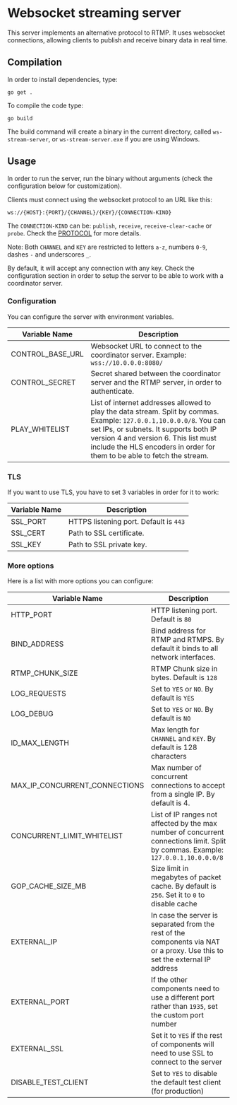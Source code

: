 # Websocket streaming server

This server implements an alternative protocol to RTMP. It uses websocket connections, allowing clients to publish and receive binary data in real time.

## Compilation

In order to install dependencies, type:

```
go get .
```

To compile the code type:

```
go build
```

The build command will create a binary in the current directory, called `ws-stream-server`, or `ws-stream-server.exe` if you are using Windows.

## Usage

In order to run the server, run the binary without arguments (check the configuration below for customization).

Clients must connect using the websocket protocol to an URL like this:
```
ws://{HOST}:{PORT}/{CHANNEL}/{KEY}/{CONNECTION-KIND}
```

The `CONNECTION-KIND` can be: `publish`, `receive`, `receive-clear-cache` or `probe`. Check the [PROTOCOL](./PROTO.md) for more details.

Note: Both `CHANNEL` and `KEY` are restricted to letters `a-z`, numbers `0-9`, dashes `-` and underscores `_`.

By default, it will accept any connection with any key. Check the configuration section in order to setup the server to be able to work with a coordinator server.

### Configuration

You can configure the server with environment variables.

| Variable Name    | Description                                                                                                                                                                                                                                                                       |
| ---------------- | --------------------------------------------------------------------------------------------------------------------------------------------------------------------------------------------------------------------------------------------------------------------------------- |
| CONTROL_BASE_URL | Websocket URL to connect to the  coordinator server. Example: `wss://10.0.0.0:8080/`                                                                                                                                                                                              |
| CONTROL_SECRET   | Secret shared between the coordinator server and the RTMP server, in order to authenticate.                                                                                                                                                                                       |
| PLAY_WHITELIST   | List of internet addresses allowed to play the data stream. Split by commas. Example: `127.0.0.1,10.0.0.0/8`. You can set IPs, or subnets. It supports both IP version 4 and version 6. This list must include the HLS encoders in order for them to be able to fetch the stream. |

### TLS

If you want to use TLS, you have to set 3 variables in order for it to work:

| Variable Name | Description                            |
| ------------- | -------------------------------------- |
| SSL_PORT      | HTTPS listening port. Default is `443` |
| SSL_CERT      | Path to SSL certificate.               |
| SSL_KEY       | Path to SSL private key.               |

### More options

Here is a list with more options you can configure:

| Variable Name                 | Description                                                                                                                        |
| ----------------------------- | ---------------------------------------------------------------------------------------------------------------------------------- |
| HTTP_PORT                     | HTTP listening port. Default is `80`                                                                                               |
| BIND_ADDRESS                  | Bind address for RTMP and RTMPS. By default it binds to all network interfaces.                                                    |
| RTMP_CHUNK_SIZE               | RTMP Chunk size in bytes. Default is `128`                                                                                         |
| LOG_REQUESTS                  | Set to `YES` or `NO`. By default is `YES`                                                                                          |
| LOG_DEBUG                     | Set to `YES` or `NO`. By default is `NO`                                                                                           |
| ID_MAX_LENGTH                 | Max length for `CHANNEL` and `KEY`. By default is 128 characters                                                                   |
| MAX_IP_CONCURRENT_CONNECTIONS | Max number of concurrent connections to accept from a single IP. By default is 4.                                                  |
| CONCURRENT_LIMIT_WHITELIST    | List of IP ranges not affected by the max number of concurrent connections limit. Split by commas. Example: `127.0.0.1,10.0.0.0/8` |
| GOP_CACHE_SIZE_MB             | Size limit in megabytes of packet cache. By default is `256`. Set it to `0` to disable cache                                       |
| EXTERNAL_IP                   | In case the server is separated from the rest of the components via NAT or a proxy. Use this to set the external IP address        |
| EXTERNAL_PORT                 | If the other components need to use a different port rather than `1935`, set the custom port number                                |
| EXTERNAL_SSL                  | Set it to `YES` if the rest of components will need to use SSL to connect to the server                                            |
| DISABLE_TEST_CLIENT           | Set to `YES` to disable the default test client (for production)                                                                   |
